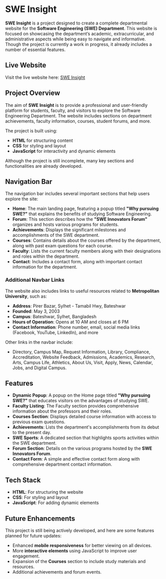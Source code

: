 
# SWE Insight

**SWE Insight** is a project designed to create a complete departmental website for the **Software Engineering (SWE) Department**. This website is focused on showcasing the department’s academic, extracurricular, and administrative aspects while being easy to navigate and informative. Though the project is currently a work in progress, it already includes a number of essential features.

## Live Website
Visit the live website here: [SWE Insight](https://ishuuupishu.github.io/SWE-Insight/)

## Project Overview
The aim of **SWE Insight** is to provide a professional and user-friendly platform for students, faculty, and visitors to explore the Software Engineering Department. The website includes sections on department achievements, faculty information, courses, student forums, and more.

The project is built using:
- **HTML** for structuring content
- **CSS** for styling and layout
- **JavaScript** for interactivity and dynamic elements

Although the project is still incomplete, many key sections and functionalities are already developed.

## Navigation Bar
The navigation bar includes several important sections that help users explore the site:

- **Home**: The main landing page, featuring a popup titled **"Why pursuing SWE?"** that explains the benefits of studying Software Engineering.
- **Forum**: This section describes how the **"SWE Innovators Forum"** organizes and hosts various programs for students.
- **Achievements**: Displays the significant milestones and accomplishments of the SWE department.
- **Courses**: Contains details about the courses offered by the department, along with past exam questions for each course.
- **Faculty**: Lists the current faculty members along with their designations and roles within the department.
- **Contact**: Includes a contact form, along with important contact information for the department.

### Additional Navbar Links
The website also includes links to useful resources related to **Metropolitan University**, such as:
- **Address**: Pirer Bazar, Sylhet - Tamabil Hwy, Bateshwar
- **Founded**: May 3, 2003
- **Campus**: Bateshwar, Sylhet, Bangladesh
- **Hours of Operation**: Opens at 10 AM and closes at 6 PM
- **Contact Information**: Phone number, email, social media links (Facebook, YouTube, LinkedIn), and more

Other links in the navbar include:
- Directory, Campus Map, Request Information, Library, Compliance, Accreditation, Website Feedback, Admissions, Academics, Research, Arts, Campus Life, Athletics, About Us, Visit, Apply, News, Calendar, Jobs, and Digital Campus.

## Features
- **Dynamic Popup**: A popup on the Home page titled **"Why pursuing SWE?"** that educates visitors on the advantages of studying SWE.
- **Faculty Listing**: The Faculty section provides comprehensive information about the professors and their roles.
- **Courses Section**: Displays detailed course information with access to previous exam questions.
- **Achievements**: Lists the department's accomplishments from its debut to the present day.
- **SWE Sports**: A dedicated section that highlights sports activities within the SWE department.
- **Forum Section**: Details on the various programs hosted by the **SWE Innovators Forum**.
- **Contact Form**: A simple and effective contact form along with comprehensive department contact information.

## Tech Stack
- **HTML**: For structuring the website
- **CSS**: For styling and layout
- **JavaScript**: For adding dynamic elements

## Future Enhancements
This project is still being actively developed, and here are some features planned for future updates:
- Enhanced **mobile responsiveness** for better viewing on all devices.
- More **interactive elements** using JavaScript to improve user engagement.
- Expansion of the **Courses** section to include study materials and resources.
- Additional achievements and forum events.
